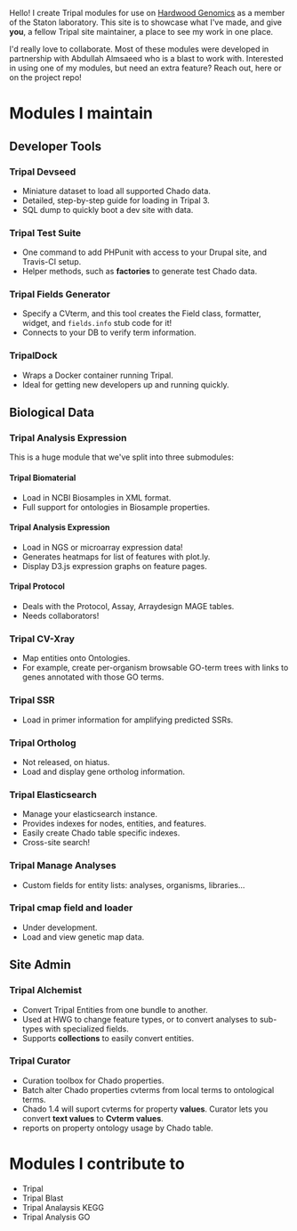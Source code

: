 Hello!  I create Tripal modules for use on [Hardwood Genomics](hardwoodgenomics.org) as a member of the Staton laboratory.  This site is to showcase what I've made, and give **you**, a fellow Tripal site maintainer, a place to see my work in one place.


I'd really love to collaborate.  Most of these modules were developed in partnership with Abdullah Almsaeed who is a blast to work with.  Interested in using one of my modules, but need an extra feature?  Reach out, here or on the project repo!


# Modules I maintain

## Developer Tools

### Tripal Devseed
* Miniature dataset to load all supported Chado data.
* Detailed, step-by-step guide for loading in Tripal 3.
* SQL dump to quickly boot a dev site with data.

### Tripal Test Suite
* One command to add PHPunit with access to your Drupal site, and Travis-CI setup.
* Helper methods, such as **factories** to generate test Chado data.

### Tripal Fields Generator
* Specify a CVterm, and this tool creates the Field class, formatter, widget, and `fields.info` stub code for it!
* Connects to your DB to verify term information.

### TripalDock
* Wraps a Docker container running Tripal.  
* Ideal for getting new developers up and running quickly.

## Biological Data

### Tripal Analysis Expression

This is a huge module that we've split into three submodules:

#### Tripal Biomaterial
* Load in NCBI Biosamples in XML format.
* Full support for ontologies in Biosample properties.

#### Tripal Analysis Expression
* Load in NGS or microarray expression data!
* Generates heatmaps for list of features with plot.ly.
* Display D3.js expression graphs on feature pages.


#### Tripal Protocol
* Deals with the Protocol, Assay, Arraydesign MAGE tables.
* Needs collaborators!

### Tripal CV-Xray 
* Map entities onto Ontologies.
* For example, create per-organism browsable GO-term trees with links to genes annotated with those GO terms.

### Tripal SSR

* Load in primer information for amplifying predicted SSRs.

### Tripal Ortholog

* Not released, on hiatus.
* Load and display gene ortholog information.

### Tripal Elasticsearch
* Manage your elasticsearch instance.
* Provides indexes for nodes, entities, and features. 
* Easily create Chado table specific indexes.
* Cross-site search!

### Tripal Manage Analyses
* Custom fields for entity lists: analyses, organisms, libraries...

### Tripal cmap field and loader
* Under development.
* Load and view genetic map data.


## Site Admin
### Tripal Alchemist
* Convert Tripal Entities from one bundle to another.
* Used at HWG to change feature types, or to convert analyses to sub-types with specialized fields.
* Supports **collections** to easily convert entities.

### Tripal Curator

* Curation toolbox for Chado properties.
* Batch alter Chado properties cvterms from local terms to ontological terms.
* Chado 1.4 will suport cvterms for property **values**.  Curator lets you convert **text values** to **Cvterm values**.
* reports on property ontology usage by Chado table.

# Modules I contribute to
* Tripal
* Tripal Blast
* Tripal Analaysis KEGG
* Tripal Analysis GO